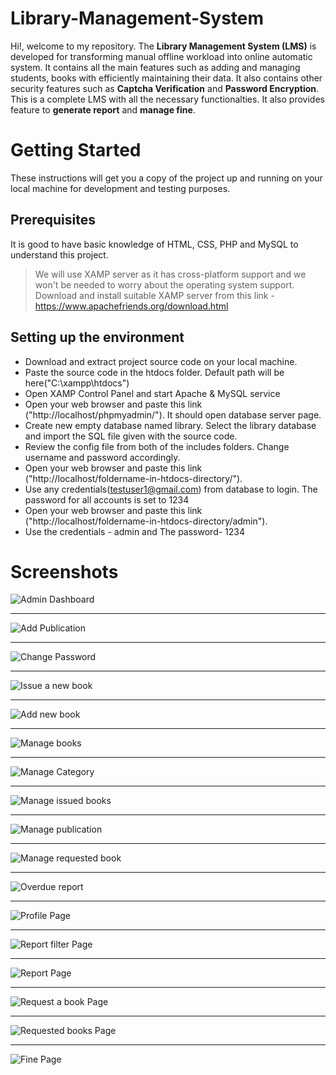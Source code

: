 # Library-Management-System

Hi!, welcome to my repository. The **Library Management System (LMS)** is developed for transforming manual offline workload into online automatic system. It contains all the main
features such as adding and managing students, books with efficiently maintaining their data. It also contains other security features such as **Captcha Verification** and
**Password Encryption**. This is a complete LMS with all the necessary functionalties. It also provides feature to **generate report** and **manage fine**.


# Getting Started

These instructions will get you a copy of the project up and running on your local machine for development and testing purposes.

## Prerequisites

It is good to have basic knowledge of HTML, CSS, PHP and MySQL to understand this project.
>We will use XAMP server as it has cross-platform support and we won't be needed to worry about the operating system support.
Download and install suitable XAMP server from this link - https://www.apachefriends.org/download.html

## Setting up the environment

- Download and extract project source code on your local machine.
- Paste the source code in the htdocs folder. Default path will be here("C:\xampp\htdocs")
- Open XAMP Control Panel and start Apache & MySQL service
- Open your web browser and paste this link ("http://localhost/phpmyadmin/"). It should open database server page.
- Create new empty database named library. Select the library database and import the SQL file given with the source code.
- Review the config file from both of the includes folders. Change username and password accordingly.
- Open your web browser and paste this link ("http://localhost/foldername-in-htdocs-directory/").
- Use any credentials(testuser1@gmail.com) from database to login. The password for all accounts is set to 1234
- Open your web browser and paste this link ("http://localhost/foldername-in-htdocs-directory/admin").
- Use the credentials - admin and The password- 1234

# Screenshots

![Admin Dashboard](admin_dashboard.jpg)

***

![Add Publication](add_publication.jpg)

***

![Change Password](change_password.jpg)

***

![Issue a new book](issue_a_new_book.jpg)

***

![Add new book](add_book.jpg)

***

![Manage books](manage_books.jpg)

***

![Manage Category](manage_category.jpg)

***

![Manage issued books](manage_issued_books.jpg)

***

![Manage publication](manage_publication.jpg)

***

![Manage requested book](manage_requested_book.jpg)

***

![Overdue report](overdue_report.jpg)

***

![Profile Page](profile.jpg)

***

![Report filter Page](report_filter.jpg)

***

![Report Page](report.jpg)

***

![Request a book Page](request_a_book.jpg)

***

![Requested books Page](requested_books.jpg)

***

![Fine Page](set_fine.jpg)
